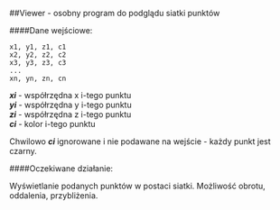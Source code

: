 ##Viewer - osobny program do podglądu siatki punktów

####Dane wejściowe:
```
x1, y1, z1, c1
x2, y2, z2, c2
x3, y3, z3, c3
...
xn, yn, zn, cn
```

_**xi**_ - współrzędna x i-tego punktu  
_**yi**_ - współrzędna y i-tego punktu  
_**zi**_ - współrzędna z i-tego punktu  
_**ci**_ - kolor i-tego punktu

Chwilowo **_ci_** ignorowane i nie podawane na wejście - każdy punkt jest czarny.

####Oczekiwane działanie:

   Wyświetlanie podanych punktów w postaci siatki. Możliwość obrotu, oddalenia, przybliżenia.

